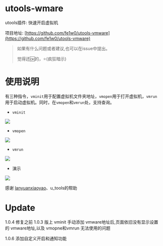 # utools-wmare
utools插件: 快速开启虚拟机

项目地址: [https://github.com/fe1w0/utools-vmware](https://github.com/fe1w0/utools-vmware)

> 如果有什么问题或者建议,也可以在issue中提出。
>
> 觉得还🆗的，⭐(疯狂暗示)


# 使用说明
有三种指令，`vminit`用于配置虚拟机文件夹地址，`vmopen`用于打开虚拟机，`vmrun`用于启动虚拟机。同时，在`vmopen`和`vmrun`处，支持查询。

* `vminit`

![](http://img.xzaslxr.xyz/20210810211237.png)

* `vmopen`

![](http://img.xzaslxr.xyz/20210810211247.png)


* `vmrun`

![](http://img.xzaslxr.xyz/20210810211253.png)

* 演示

![](http://img.xzaslxr.xyz/20210810211312.gif)



感谢 [lanyuanxiaoyao](https://yuanliao.info/u/lanyuanxiaoyao)、u_tools的帮助

# Update
1.0.4 修复之前 1.0.3 版上 vminit 手动添加 vmware地址后,页面依旧没有显示设置的 vmware地址,以及 vmopne和vmrun 无法使用的问题

1.0.6 添加自定义开启和通知功能